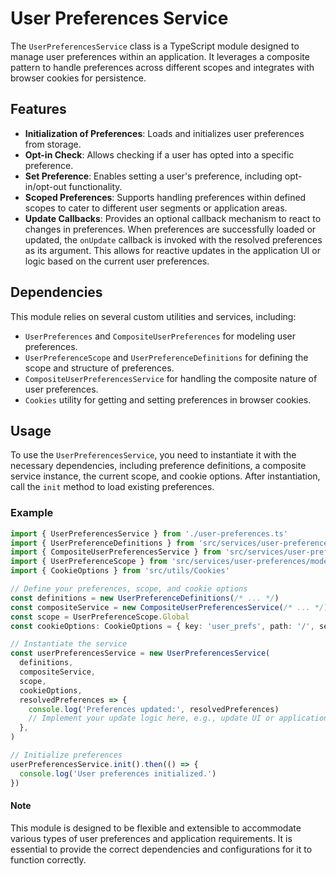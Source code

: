 # User Preferences Service

The `UserPreferencesService` class is a TypeScript module designed to manage user preferences within an application. It leverages a composite pattern to handle preferences across different scopes and integrates with browser cookies for persistence.

## Features

- **Initialization of Preferences**: Loads and initializes user preferences from storage.
- **Opt-in Check**: Allows checking if a user has opted into a specific preference.
- **Set Preference**: Enables setting a user's preference, including opt-in/opt-out functionality.
- **Scoped Preferences**: Supports handling preferences within defined scopes to cater to different user segments or application areas.
- **Update Callbacks**: Provides an optional callback mechanism to react to changes in preferences. When preferences are successfully loaded or updated, the `onUpdate` callback is invoked with the resolved preferences as its argument. This allows for reactive updates in the application UI or logic based on the current user preferences.

## Dependencies

This module relies on several custom utilities and services, including:

- `UserPreferences` and `CompositeUserPreferences` for modeling user preferences.
- `UserPreferenceScope` and `UserPreferenceDefinitions` for defining the scope and structure of preferences.
- `CompositeUserPreferencesService` for handling the composite nature of user preferences.
- `Cookies` utility for getting and setting preferences in browser cookies.

## Usage

To use the `UserPreferencesService`, you need to instantiate it with the necessary dependencies, including preference definitions, a composite service instance, the current scope, and cookie options. After instantiation, call the `init` method to load existing preferences.

### Example

```typescript
import { UserPreferencesService } from './user-preferences.ts'
import { UserPreferenceDefinitions } from 'src/services/user-preferences/models/definitions/user-preference-definitions'
import { CompositeUserPreferencesService } from 'src/services/user-preferences/composite-user-preferences-service'
import { UserPreferenceScope } from 'src/services/user-preferences/models/storage-models/user-preference-scope'
import { CookieOptions } from 'src/utils/Cookies'

// Define your preferences, scope, and cookie options
const definitions = new UserPreferenceDefinitions(/* ... */)
const compositeService = new CompositeUserPreferencesService(/* ... */)
const scope = UserPreferenceScope.Global
const cookieOptions: CookieOptions = { key: 'user_prefs', path: '/', secure: true }

// Instantiate the service
const userPreferencesService = new UserPreferencesService(
  definitions,
  compositeService,
  scope,
  cookieOptions,
  resolvedPreferences => {
    console.log('Preferences updated:', resolvedPreferences)
    // Implement your update logic here, e.g., update UI or application state
  },
)

// Initialize preferences
userPreferencesService.init().then(() => {
  console.log('User preferences initialized.')
})
```

#### Note

This module is designed to be flexible and extensible to accommodate various types of user preferences and application requirements. It is essential to provide the correct dependencies and configurations for it to function correctly.
